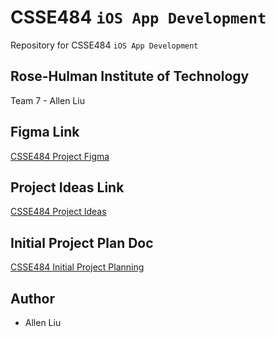 # CSSE484 `iOS App Development`
Repository for CSSE484 `iOS App Development`
## Rose-Hulman Institute of Technology
Team 7 - Allen Liu
## Figma Link
[CSSE484 Project Figma](https://www.figma.com/file/zh6jFcoJ05ABWHH0ZkO1sh/CSSE484-Final-Project?node-id=2%3A2)
## Project Ideas Link
[CSSE484 Project Ideas](https://docs.google.com/document/d/1eX4ThsqNq1nLqIShoX0AW2xk00IZNNPQCqXaH3twXfA/edit?usp=sharing)
## Initial Project Plan Doc
[CSSE484 Initial Project Planning](https://docs.google.com/document/d/1m3EBocIK6wSFCz1nTCvmaSHDZQTMJcrkoOlHrWxYEdE/edit?usp=sharing)
## Author
- Allen Liu
